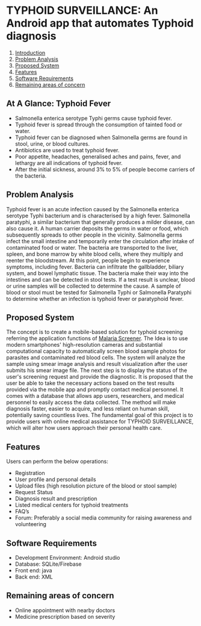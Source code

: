 # TYPHOID SURVEILLANCE: An Android app that automates Typhoid diagnosis

1. [Introduction](#At-A-Glance-Typhoid-Fever)
2. [Problem Analysis](#problem-Analysis)
3. [Proposed System](#Proposed-System)
4. [Features](#features)
5. [Software Requirements](#software-requirements)
6. [Remaining areas of concern](#Remaining-areas-of-concern)


## At A Glance: Typhoid Fever

- Salmonella enterica serotype Typhi germs cause typhoid fever.
- Typhoid fever is spread through the consumption of tainted food or water.
- Typhoid fever can be diagnosed when Salmonella germs are found in stool, urine, or blood cultures.
- Antibiotics are used to treat typhoid fever.
- Poor appetite, headaches, generalised aches and pains, fever, and lethargy are all indications of typhoid fever.
- After the initial sickness, around 3% to 5% of people become carriers of the bacteria.

## Problem Analysis
Typhoid fever is an acute infection caused by the Salmonella enterica serotype Typhi bacterium and is characterised by a high fever. Salmonella paratyphi, a similar bacterium that generally produces a milder disease, can also cause it.  A human carrier deposits the germs in water or food, which subsequently spreads to other people in the vicinity. Salmonella germs infect the small intestine and temporarily enter the circulation after intake of contaminated food or water. The bacteria are transported to the liver, spleen, and bone marrow by white blood cells, where they multiply and reenter the bloodstream. At this point, people begin to experience symptoms, including fever.  Bacteria can infiltrate the gallbladder, biliary system, and bowel lymphatic tissue.
The bacteria make their way into the intestines and can be detected in stool tests. If a test result is unclear, blood or urine samples will be collected to determine the cause. A sample of blood or stool must be tested for Salmonella Typhi or Salmonella Paratyphi to determine whether an infection is typhoid fever or paratyphoid fever. 

## Proposed System
The concept is to create a mobile-based solution for typhoid screening referring the application functions of [Malaria Screener](https://github.com/nlm-malaria/MalariaScreener). The Idea is to use modern smartphones' high-resolution cameras and substantial computational capacity to automatically screen blood sample photos for parasites and contaminated red blood cells. The system will analyze the sample using smear image analysis and result visualization after the user submits his smear image file. The next step is to display the status of the user's screening request and provide the diagnostic. 
It is proposed that the user be able to take the necessary actions based on the test results provided via the mobile app and promptly contact medical personnel. It comes with a database that allows app users, researchers, and medical personnel to easily access the data collected. The method will make diagnosis faster, easier to acquire, and less reliant on human skill, potentially saving countless lives.
The fundamental goal of this project is to provide users with online medical assistance for TYPHOID SURVEILLANCE, which will alter how users approach their personal health care.


## Features
Users can perform the below operations:
-	Registration
-	User profile and personal details
-	Upload files (high resolution picture of the blood or stool sample)
-	Request Status 
-	Diagnosis result and prescription
-	Listed medical centers for typhoid treatments
-	FAQ’s
-	Forum: Preferably a social media community for raising awareness and volunteering

## Software Requirements
-	Development Environment: Android studio
-	Database: SQLite/Firebase
-	Front end: java
-	Back end: XML
 
## Remaining areas of concern
 - Online appointment with nearby doctors
 - Medicine prescription based on severity
